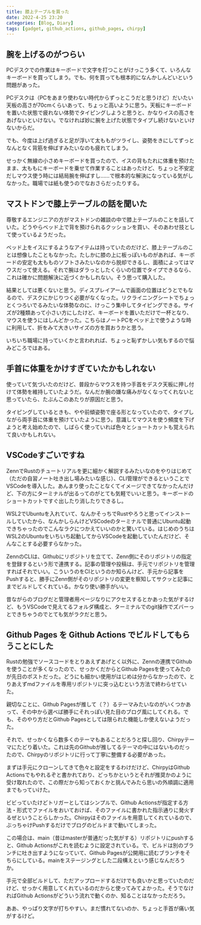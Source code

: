 ```yaml
---
title: 膝上テーブルを買った
date: 2022-4-25 23:20
categories: [Blog, Diary]
tags: [gadget, github_actions, github_pages, chirpy]
---
```


## 腕を上げるのがつらい

PCデスクでの作業はキーボードで文字を打つことがけっこう多くて、いろんなキーボードを買ってしまう。でも、何を買っても根本的になんかしんどいという問題があった。

PCデスクは（PCをあまり使わない時代からずっとこうだと思うけど）だいたい天板の高さが70cmくらいあって、ちょっと高いように思う。天板にキーボードを置いた状態で疲れない体勢でタイピングしようと思うと、かなりイスの高さをあげないといけない。でなければ妙に腕を上げた状態でタイプし続けないといけないからだ。

でも、今度は上げ過ぎると足が浮いて太ももがツライし、姿勢をきにしてずっとなんとなく背筋を伸ばすみたいなのも疲れてしまう。

せっかく無線の小さめキーボードを買ったので、イスの背もたれに体重を預けたまま、太ももにキーボードを乗せて作業することはあったけど、ちょっと不安定だしマウス使う時には結局腕を伸ばすし……で根本的な解決になっている気がしなかった。職場では紙も使うのでなおさらだったりする。

## マストドンで膝上テーブルの話を聞いた

尊敬するエンジニアの方がマストドンの雑談の中で膝上テーブルのことを話していた。どうやらベッド上で背を預けられるクッションを買い、そのあわせ技として使っているようだった。

ベッド上をイスにするようなアイテムは持っていたのだけど、膝上テーブルのことは想像したこともなかった。たしかに膝の上に板っぽいものがあれば、キーボードの安定も太もものソフトさみたいなのから脱却できるし、面積によってはマウスだって使える。それで腕はダラっとしたくらいの位置でタイプできるなら、これは確かに問題解決に近づくかもしれない。そう思って購入した。

結果としては悪くないと思う。ディスプレイアームで画面の位置はどうとでもなるので、デスクにかじりつく必要がなくなった。リクライニングシートでちょっとくつろいでるみたいな体勢なのに、けっこう集中してタイピングできる。サイズが2種類あって小さい方にしたけど、キーボードを置いただけで一杯となり、マウスを使うにはしんどかった。こちらはノートPCをベッド上で使うような時に利用して、折をみて大きいサイズの方を買おうかと思う。

いちいち職場に持っていくかと言われれば、ちょっと恥ずかしい気もするので悩みどころではある。

## 手首に体重をかけすぎていたかもしれない

使っていて気づいたのだけど、普段からマウスを持つ手首をデスク天板に押し付けて体勢を維持していたようだ。なんだか腕の嫌な痛みがなくなってくれないと思っていたら、たぶんこのあたりが原因だと思う。

タイピングしているときも、やや前傾姿勢で座る形となっていたので、タイプしながら両手首に体重を預けていたように思う。意識してマウスを使う頻度を下げようと考え始めたので、しばらく使っていれば色々とショートカットも覚えられて良いかもしれない。

## VSCodeすごいですね

ZennでRustのチュートリアルを更に細かく解説するみたいなのをやりはじめて（ただの自習ノート吐き出し場みたいな感じ）、CLI管理ができるということでVSCodeを導入した。あんまり使ったことなくてイメージできてなかったんだけど、下の方にターミナルが出るってのがとても気軽でいいと思う。キーボードのショートカットですぐ出したり消したりできるし。

WSL2でUbuntuを入れていて、なんかそっちでRustやろうと思ってインストールしていたから、なんかしらんけどVSCodeのターミナルで普通にUbuntu起動できちゃったのでこんなラクにつかえていいのかと驚いている。はじめのうちはWSL2のUbuntuをいちいち起動してからVSCodeを起動していたんだけど、そんなことする必要すらなかった。

ZennのCLIは、Githubにリポジトリを立てて、Zenn側にそのリポジトリの指定を登録するという形で連携する。記事の管理や投稿は、手元でリポジトリを管理すればそれでいい。こういうのをCIというのか知らんけど、手元から記事をPushすると、勝手にZenn側がそのリポジトリの変更を察知してサクッと記事にまでビルドしてくれている。かなり使い勝手がいい。

昔ながらのブログだと管理者用ページなりにアクセスするとかあった気がするけど、もうVSCodeで見えてるフォルダ構成と、ターミナルでのgit操作でズバーっとできちゃうのでとても気がラクだと思う。

## Github Pages を Github Actions でビルドしてもらうことにした

Rustの勉強でソースコードをとりあえずあげとく以外に、Zennの連携でGithubを使うことが多くなったので、せっかくだからとGithub Pagesを使ってみたのが先日のポストだった。どうにも細かい使用がはじめは分からなかったので、とりあえずmdファイルを専用リポジトリに突っ込むという方法で終わらせていた。

親切なことに、Github Pagesが推して（？）るテーマみたいなのがいくつかあって、その中から選べば勝手にそれっぽい見た目のブログ風にしてくれる。でも、そのやり方だとGithub Pagesとしては限られた機能しか使えないようだった。

それで、せっかくなら数多くのテーマもあることだろうと探し回り、Chirpyテーマにたどり着いた。これは先のGithubが推してるテーマの中にはないものだったので、Chirpyのリポジトリに行って丁寧に整備する必要があった。

まずは手元にクローンしてきて色々と設定をするわけだけど、ChirpyはGithub Actionsでもやれるぞと書かれており、どっちかというとそれが推奨かのように受け取れたので、この際だから知っておくかと挑んでみたら思いの外順調に適用までもっていけた。

ビビっていたけどトリガーとしてはシンプルで、Github Actionsが指定する方法・形式でファイルをおいておけば、そのファイルに書かれた指示通りに発火するぜということらしかった。Chirpyはそのファイルを用意してくれているので、ぶっちゃけPushするだけでブログのビルドまで動いてしまった。

この場合は、main（昔はmasterが普通だった気がする）リポジトリにpushすると、Github Actionsがこれを読むように設定されている。で、ビルドは別のブランチに吐き出すようになっていて、Github Pagesが公開用に読むブランチをそちらにしている。mainをステージングとした二段構えという感じなんだろうか。

手元で全部ビルドして、ただアップロードするだけでも良いかと思っていたのだけど、せっかく用意してくれているのだからと使ってみてよかった。そうでなければGithub Actionsがどういう流れで動くのか、知ることはなかっただろう。

ああ、やっぱり文字が打ちやすい。まだ慣れてないのか、ちょっと手首が痛い気がするけど。
